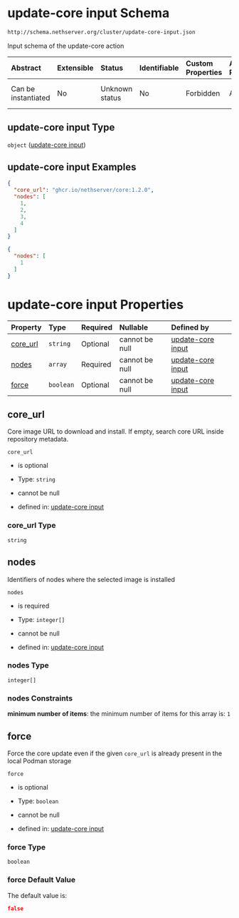 # update-core input Schema

```txt
http://schema.nethserver.org/cluster/update-core-input.json
```

Input schema of the update-core action

| Abstract            | Extensible | Status         | Identifiable | Custom Properties | Additional Properties | Access Restrictions | Defined In                                                                      |
| :------------------ | :--------- | :------------- | :----------- | :---------------- | :-------------------- | :------------------ | :------------------------------------------------------------------------------ |
| Can be instantiated | No         | Unknown status | No           | Forbidden         | Allowed               | none                | [update-core-input.json](cluster/update-core-input.json "open original schema") |

## update-core input Type

`object` ([update-core input](update-core-input-1.md))

## update-core input Examples

```json
{
  "core_url": "ghcr.io/nethserver/core:1.2.0",
  "nodes": [
    1,
    2,
    3,
    4
  ]
}
```

```json
{
  "nodes": [
    1
  ]
}
```

# update-core input Properties

| Property               | Type      | Required | Nullable       | Defined by                                                                                                                                         |
| :--------------------- | :-------- | :------- | :------------- | :------------------------------------------------------------------------------------------------------------------------------------------------- |
| [core\_url](#core_url) | `string`  | Optional | cannot be null | [update-core input](update-core-input-1-properties-core_url.md "http://schema.nethserver.org/cluster/update-core-input.json#/properties/core_url") |
| [nodes](#nodes)        | `array`   | Required | cannot be null | [update-core input](update-core-input-1-properties-nodes.md "http://schema.nethserver.org/cluster/update-core-input.json#/properties/nodes")       |
| [force](#force)        | `boolean` | Optional | cannot be null | [update-core input](update-core-input-1-properties-force.md "http://schema.nethserver.org/cluster/update-core-input.json#/properties/force")       |

## core\_url

Core image URL to download and install. If empty, search core URL inside repository metadata.

`core_url`

* is optional

* Type: `string`

* cannot be null

* defined in: [update-core input](update-core-input-1-properties-core_url.md "http://schema.nethserver.org/cluster/update-core-input.json#/properties/core_url")

### core\_url Type

`string`

## nodes

Identifiers of nodes where the selected image is installed

`nodes`

* is required

* Type: `integer[]`

* cannot be null

* defined in: [update-core input](update-core-input-1-properties-nodes.md "http://schema.nethserver.org/cluster/update-core-input.json#/properties/nodes")

### nodes Type

`integer[]`

### nodes Constraints

**minimum number of items**: the minimum number of items for this array is: `1`

## force

Force the core update even if the given `core_url` is already present in the local Podman storage

`force`

* is optional

* Type: `boolean`

* cannot be null

* defined in: [update-core input](update-core-input-1-properties-force.md "http://schema.nethserver.org/cluster/update-core-input.json#/properties/force")

### force Type

`boolean`

### force Default Value

The default value is:

```json
false
```
